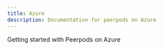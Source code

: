 ```yaml
---
title: Azure
description: Documentation for peerpods on Azure
---
```


Getting started with Peerpods on Azure
